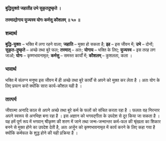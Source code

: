 #### बुद्धियुक्तो जहातीह उभे सुकृतदुष्कृते ।
#### तस्माद्योगाय युज्यस्व योगः कर्मसु कौशलम् ॥ ५० ॥

### शब्दार्थ

**बुद्धि-युक्तः** – भक्ति में लगा रहने वाला; **जहाति** – मुक्त हो सकता है; **इह** – इस जीवन में; **उभे** – दोनों; **सुकृत-दुष्कृते** – अच्छे तथा बुरे फल; **तस्मात्** – अतः; **योगाय** – भक्ति के लिए; **युज्यस्व** – इस तरह लग जाओ; **योगः** – कृष्णभावनामृत; **कर्मसु** – समस्त कार्यों में; **कौशलम्** – कुशलता, कला ।

### भावार्थ

भक्ति में संलग्न मनुष्य इस जीवन में ही अच्छे तथा बुरे कार्यों से अपने को मुक्त कर लेता है । अतः योग के लिए प्रयत्न करो क्योंकि सारा कार्य-कौशल यही है ।

### तात्पर्य

जीवात्मा अनादि काल से अपने अच्छे तथा बुरे कर्म के फलों को संचित करता रहा है । फलतः वह निरन्तर अपने स्वरूप से अनभिज्ञ बना रहा है । इस अज्ञान को भगवद्गीता के उपदेश से दूर किया जा सकता है । यह हमें पूर्ण रूप में भगवान् श्रीकृष्ण की शरण में जाने तथा जन्म-जन्मान्तर कर्म-फल की श्रृंखला का शिकार बनने से मुक्त होने का उपदेश देती है, अतः अर्जुन को कृष्णभावनामृत में कार्य करने के लिए कहा गया है क्योंकि कर्मफल के शुद्ध होने की यही प्रक्रिया है ।
